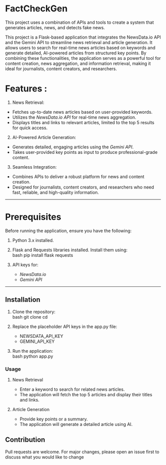 # FactCheckGen
This project uses a combination of APIs and tools to create a system that generates articles, news, and detects fake news.

This project is a Flask-based application that integrates the NewsData.io API and the Gemini API to streamline news retrieval and article generation. It allows users to search for real-time news articles based on keywords and generate detailed, AI-powered articles from structured key points. By combining these functionalities, the application serves as a powerful tool for content creation, news aggregation, and information retrieval, making it ideal for journalists, content creators, and researchers.

 # Features  :

 1. News Retrieval:
- Fetches up-to-date news articles based on user-provided keywords.  
- Utilizes the *NewsData.io API* for real-time news aggregation.  
- Displays titles and links to relevant articles, limited to the top 5 results for quick access.  

2. AI-Powered Article Generation:
- Generates detailed, engaging articles using the *Gemini API*.  
- Takes user-provided key points as input to produce professional-grade content.  

3. Seamless Integration:
- Combines APIs to deliver a robust platform for news and content creation.  
- Designed for journalists, content creators, and researchers who need fast, reliable, and high-quality information.  

---

# Prerequisites  

Before running the application, ensure you have the following:  
1. Python 3.x installed.  
2. Flask and Requests libraries installed. Install them using:  
   bash
   pip install flask requests
   
3. API keys for:  
   - *NewsData.io*  
   - *Gemini API*  

---

 ## Installation  

1. Clone the repository:  
   bash
   git clone <repository-url>
   cd <repository-name>

2. Replace the placeholder API keys in the app.py file:  
   - NEWSDATA_API_KEY  
   - GEMINI_API_KEY  

3. Run the application:  
   bash
   python app.py
 
  
### Usage  

1. News Retrieval
   - Enter a keyword to search for related news articles.  
   - The application will fetch the top 5 articles and display their titles and links.  

2. Article Generation  
   - Provide key points or a summary.  
   - The application will generate a detailed article using AI.  



## Contribution

Pull requests are welcome. For major changes, please open an issue first to discuss what you would like to change



